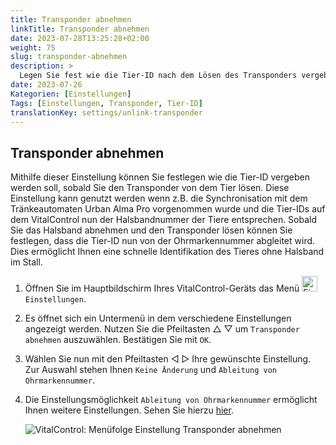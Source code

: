 ```yaml
---
title: Transponder abnehmen
linkTitle: Transponder abnehmen
date: 2023-07-28T13:25:28+02:00
weight: 75
slug: transponder-abnehmen
description: >
  Legen Sie fest wie die Tier-ID nach dem Lösen des Transponders vergeben werden soll.
date: 2023-07-26
Kategorien: [Einstellungen]
Tags: [Einstellungen, Transponder, Tier-ID]
translationKey: settings/unlink-transponder
---
```

## Transponder abnehmen

Mithilfe dieser Einstellung können Sie festlegen wie die Tier-ID vergeben werden soll, sobald Sie den Transponder von dem Tier lösen. Diese Einstellung kann genutzt werden wenn z.B. die Synchronisation mit dem Tränkeautomaten Urban Alma Pro vorgenommen wurde und die Tier-IDs auf dem VitalControl nun der Halsbandnummer der Tiere entsprechen. Sobald Sie das Halsband abnehmen und den Transponder lösen können Sie festlegen, dass die Tier-ID nun von der Ohrmarkennummer abgleitet wird. Dies ermöglicht Ihnen eine schnelle Identifikation des Tieres ohne Halsband im Stall.

1. Öffnen Sie im Hauptbildschirm Ihres VitalControl-Geräts das Menü <img src="/icons/gear.svg" width="25" align="bottom" alt="Einstellungen" /> `Einstellungen`.

2. Es öffnet sich ein Untermenü in dem verschiedene Einstellungen angezeigt werden. Nutzen Sie die Pfeiltasten  △ ▽  um `Transponder abnehmen` auszuwählen. Bestätigen Sie mit `OK`.

3. Wählen Sie nun mit den Pfeiltasten ◁ ▷ Ihre gewünschte Einstellung. Zur Auswahl stehen Ihnen `Keine Änderung` und `Ableitung von Ohrmarkennummer`.

4. Die Einstellungsmöglichkeit `Ableitung von Ohrmarkennummer` ermöglicht Ihnen weitere Einstellungen. Sehen Sie hierzu [hier](/docs/einstellungen/tiere-neu-anlegen/#neue-id-länge-einstellen). 

   ![VitalControl: Menüfolge Einstellung Transponder abnehmen](../bilder/transponder-abnehmen.png "Transponder abnehmen")
